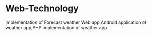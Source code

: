 # Web-Technology
Implementation of Forecast weather Web app,Android application of weather app,PHP implementation of weather app
